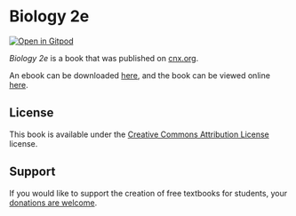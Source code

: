 # Biology 2e

[![Open in Gitpod](https://gitpod.io/button/open-in-gitpod.svg)](https://gitpod.io/from-referrer/)

_Biology 2e_ is a book that was published on [cnx.org](https://cnx.org/).

An ebook can be downloaded [here](https://github.com/cnx-user-books/cnxbook-biology-2e/releases/latest), and the book can be viewed online [here](https://github.com/cnx-user-books/cnxbook-biology-2e/releases/latest).

## License
This book is available under the [Creative Commons Attribution License](./LICENSE) license.

## Support
If you would like to support the creation of free textbooks for students, your [donations are welcome](https://riceconnect.rice.edu/donation/support-openstax-banner).
